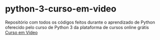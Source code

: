 # python-3-curso-em-video
 Repositório com todos os códigos feitos durante o aprendizado de Python oferecido pelo curso de Python 3 da plataforma de cursos online grátis [Curso em Vídeo](https://www.cursoemvideo.com)
